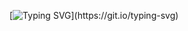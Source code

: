 [![Typing SVG](https://readme-typing-svg.demolab.com/?lines=Hi%2C+I+am+Manoj+Joshi;)](https://git.io/typing-svg)
